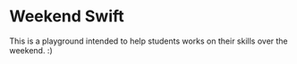 # Weekend Swift

This is a playground intended to help students works on their skills over the weekend. :)
